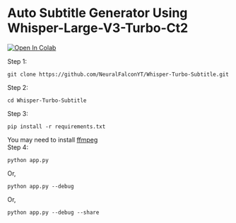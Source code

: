 # Auto Subtitle Generator Using Whisper-Large-V3-Turbo-Ct2
[![Open In Colab](https://colab.research.google.com/assets/colab-badge.svg)](https://colab.research.google.com/github/NeuralFalconYT/Whisper-Turbo-Subtitle/blob/main/Whisper_Turbo_Subtitle.ipynb) <br>

Step 1:
```
git clone https://github.com/NeuralFalconYT/Whisper-Turbo-Subtitle.git
```
Step 2:
```
cd Whisper-Turbo-Subtitle
```
Step 3:
```
pip install -r requirements.txt
```
You may need to install [ffmpeg](https://www.ffmpeg.org/download.html) <br>
Step 4:
```
python app.py 
```
Or,
```
python app.py --debug 
```
Or,
```
python app.py --debug --share
```
